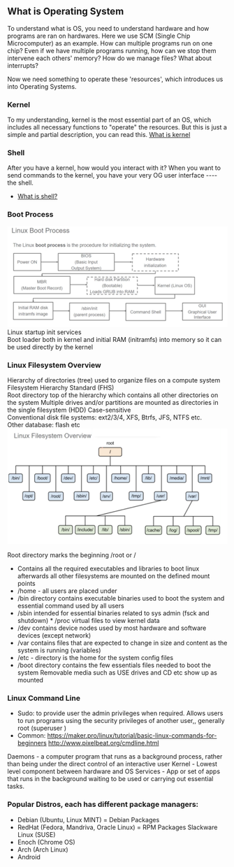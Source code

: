 ## What is Operating System
To understand what is OS, you need to understand hardware and how programs are ran on hardwares.
Here we use SCM (Single Chip Microcomputer) as an example.
How can multiple programs run on one chip?
Even if we have multiple programs running, how can we stop them intervene each others' memory?
How do we manage files?
What about interrupts?

Now we need something to operate these 'resources', which introduces us into Operating Systems.

### Kernel
To my understanding, kernel is the most essential part of an OS, which includes all necessary functions to "operate" the resources. But this is just a simple and partial description, you can read this.
[What is kernel](https://stackoverflow.com/questions/2013937/what-is-an-os-kernel-how-does-it-differ-from-an-operating-system)


### Shell
After you have a kernel, how would you interact with it? When you want to send commands to the kernel, you have your very OG user interface ---- the shell.
* [What is shell?](http://linuxcommand.org/lc3_lts0010.php)

### Boot Process
![boot image](./images/bootProcess.png)
Linux startup init services   
Boot loader both in kernel and initial RAM (initramfs) into memory so it can be used directly by the kernel    

### Linux Filesystem Overview

Hierarchy of directories (tree) used to organize files on a compute system
Filesystem Hierarchy Standard (FHS)   
Root directory top of the hierarchy which contains all other directories on the system Multiple drives and/or partitions are mounted as directories in the single filesystem (HDD)   Case-sensitive    
Conventional disk file systems: ext2/3/4, XFS, Btrfs, JFS, NTFS etc.  
Other database: flash etc  
![boot image](./images/filesystem.png)

Root directory marks the beginning /root or /
* Contains all the required executables and libraries to boot linux afterwards all other filesystems are mounted on the defined mount points
* /home - all users are placed under
* /bin directory contains executable binaries used to boot the system and essential command used by all users
* /sbin intended for essential binaries related to sys admin (fsck and shutdown) * /proc virtual files to view kernel data
* /dev contains device nodes used by most hardware and software devices (except network)
* /var contains files that are expected to change in size and content as the system is running (variables)
* /etc - directory is the home for the system config files
* /boot directory contains the few essentials files needed to boot the system Removable media such as USE drives and CD etc show up as mounted

### Linux Command Line 
* Sudo: to provide user the admin privileges when required. Allows users to run programs using the security privileges of another user,, generally root (superuser ) 
* Common:
https://maker.pro/linux/tutorial/basic-linux-commands-for-beginners http://www.pixelbeat.org/cmdline.html

Daemons - a computer program that runs as a background process, rather than being under the direct control of an interactive user
Kernel - Lowest level component between hardware and OS
Services - App or set of apps that runs in the background waiting to be used or carrying out essential tasks.

### Popular Distros, each has different package managers:
* Debian (Ubuntu, Linux MINT) = Debian Packages
* RedHat (Fedora, Mandriva, Oracle Linux) = RPM Packages Slackware Linux (SUSE)
* Enoch (Chrome OS)
* Arch (Arch Linux)
* Android